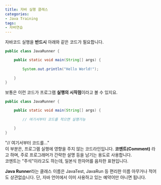 ```yaml
---
title: 자바 실행 클래스
categories:
- Java Training
tags:
- 자바연습
---
```


자바코드 실행을 **반드시** 아래와 같은 코드가 필요합니다. 

```java
public class JavaRunner {

	public static void main(String[] args) {
		
		System.out.println("Hello World!");
		
	}
}
```

보통은 이런 코드가 프로그램 **실행의 시작점**이라고 볼 수 있지요.

```java
public class JavaRunner {

	public static void main(String[] args) {
		
        // 여기서부터 코드를 적으면 실행가능

	}
}
```

"// 여기서부터 코드를..."   
이 부분은, 프로그램 실행에 영향을 주지 않는 코드라인입니다. **코멘트(Comment)** 라고 하며, 주로 프로그래머가 간략한 설명 등을 남기는 용도로 사용합니다.   
코멘트는 "주석"이라고도 하는데, 일본식 한자어를 음차한 표현입니다.

**Java Runner**라는 클래스 이름은 JavaTest, JavaRun 등 편리한 이름 아무거나 적어도 상관없습니다. 단, 자바 언어에서 이미 사용하고 있는 예약어만 아니면 됩니다.
